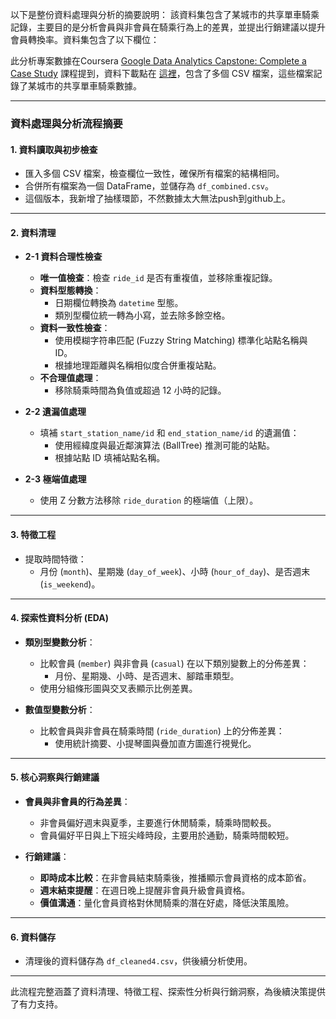 以下是整份資料處理與分析的摘要說明：
該資料集包含了某城市的共享單車騎乘記錄，主要目的是分析會員與非會員在騎乘行為上的差異，並提出行銷建議以提升會員轉換率。資料集包含了以下欄位：

此分析專案數據在Coursera [Google Data Analytics Capstone: Complete a Case Study](https://www.coursera.org/learn/google-data-analytics-capstone/home) 課程提到，資料下載點在 [這裡](https://divvy-tripdata.s3.amazonaws.com/index.html)，包含了多個 CSV 檔案，這些檔案記錄了某城市的共享單車騎乘數據。

---

### **資料處理與分析流程摘要**

#### **1. 資料讀取與初步檢查**
- 匯入多個 CSV 檔案，檢查欄位一致性，確保所有檔案的結構相同。
- 合併所有檔案為一個 DataFrame，並儲存為 `df_combined.csv`。
- 這個版本，我新增了抽樣環節，不然數據太大無法push到github上。

---

#### **2. 資料清理**
- **2-1 資料合理性檢查**
    - **唯一值檢查**：檢查 `ride_id` 是否有重複值，並移除重複記錄。
    - **資料型態轉換**：
        - 日期欄位轉換為 `datetime` 型態。
        - 類別型欄位統一轉為小寫，並去除多餘空格。
    - **資料一致性檢查**：
        - 使用模糊字符串匹配 (Fuzzy String Matching) 標準化站點名稱與 ID。
        - 根據地理距離與名稱相似度合併重複站點。
    - **不合理值處理**：
        - 移除騎乘時間為負值或超過 12 小時的記錄。

- **2-2 遺漏值處理**
    - 填補 `start_station_name/id` 和 `end_station_name/id` 的遺漏值：
        - 使用經緯度與最近鄰演算法 (BallTree) 推測可能的站點。
        - 根據站點 ID 填補站點名稱。

- **2-3 極端值處理**
    - 使用 Z 分數方法移除 `ride_duration` 的極端值（上限）。

---

#### **3. 特徵工程**
- 提取時間特徵：
    - 月份 (`month`)、星期幾 (`day_of_week`)、小時 (`hour_of_day`)、是否週末 (`is_weekend`)。

---

#### **4. 探索性資料分析 (EDA)**
- **類別型變數分析**：
    - 比較會員 (`member`) 與非會員 (`casual`) 在以下類別變數上的分佈差異：
        - 月份、星期幾、小時、是否週末、腳踏車類型。
    - 使用分組條形圖與交叉表顯示比例差異。

- **數值型變數分析**：
    - 比較會員與非會員在騎乘時間 (`ride_duration`) 上的分佈差異：
        - 使用統計摘要、小提琴圖與疊加直方圖進行視覺化。

---

#### **5. 核心洞察與行銷建議**
- **會員與非會員的行為差異**：
    - 非會員偏好週末與夏季，主要進行休閒騎乘，騎乘時間較長。
    - 會員偏好平日與上下班尖峰時段，主要用於通勤，騎乘時間較短。

- **行銷建議**：
    - **即時成本比較**：在非會員結束騎乘後，推播顯示會員資格的成本節省。
    - **週末結束提醒**：在週日晚上提醒非會員升級會員資格。
    - **價值溝通**：量化會員資格對休閒騎乘的潛在好處，降低決策風險。
---

#### **6. 資料儲存**
- 清理後的資料儲存為 `df_cleaned4.csv`，供後續分析使用。

---

此流程完整涵蓋了資料清理、特徵工程、探索性分析與行銷洞察，為後續決策提供了有力支持。